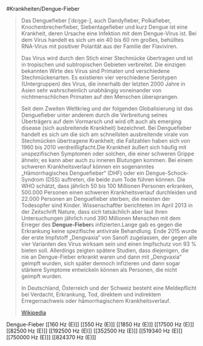 #Krankheiten/Dengue-Fieber
> Das Denguefieber [ˈdɛŋge-], auch Dandyfieber, Polkafieber, Knochenbrecherfieber, Siebentagefieber und kurz Dengue ist eine Krankheit, deren Ursache eine Infektion mit dem Dengue-Virus ist. Bei dem Virus handelt es sich um ein 40 bis 60 nm großes, behülltes RNA-Virus mit positiver Polarität aus der Familie der Flaviviren.
>
> Das Virus wird durch den Stich einer Stechmücke übertragen und ist in tropischen und subtropischen Gebieten verbreitet. Die einzigen bekannten Wirte des Virus sind Primaten und verschiedene Stechmückenarten. Es existieren vier verschiedene Serotypen (Untergruppen) des Virus, die innerhalb der letzten 2000 Jahre in Asien sehr wahrscheinlich unabhängig voneinander von nichtmenschlichen Primaten auf den Menschen übersprangen.
>
> Seit dem Zweiten Weltkrieg und der folgenden Globalisierung ist das Denguefieber unter anderem durch die Verbreitung seines Überträgers auf dem Vormarsch und wird oft auch als emerging disease (sich ausbreitende Krankheit) bezeichnet. Bei Denguefieber handelt es sich um die sich am schnellsten ausbreitende virale von Stechmücken übertragene Krankheit; die Fallzahlen haben sich von 1960 bis 2010 verdreißigfacht.Die Krankheit äußert sich häufig mit unspezifischen Symptomen oder solchen, die einer schweren Grippe ähneln; es kann aber auch zu inneren Blutungen kommen. Bei einem schweren Krankheitsverlauf können ein sogenanntes „Hämorrhagisches Denguefieber“ (DHF) oder ein Dengue-Schock-Syndrom (DSS) auftreten, die beide zum Tode führen können. Die WHO schätzt, dass jährlich 50 bis 100 Millionen Personen erkranken, 500.000 Personen einen schweren Krankheitsverlauf durchleiden und 22.000 Personen an Denguefieber sterben; die meisten der Todesopfer sind Kinder. Wissenschaftler berichteten im April 2013 in der Zeitschrift Nature, dass sich tatsächlich aber laut ihren Untersuchungen jährlich rund 390 Millionen Menschen mit dem Erreger des **Dengue-Fieber**s infizierten.Lange gab es gegen die Erkrankung keine spezifische antivirale Behandlung. Ende 2015 wurde der erste Impfstoff „Dengvaxia“ von Sanofi zugelassen, der gegen alle vier Varianten des Virus wirksam sein und einen Impfschutz von 93 % bieten soll. Allerdings zeigten spätere Studien, dass diejenigen, die nie an Dengue-Fieber erkrankt waren und dann mit „Dengvaxia“ geimpft wurden, sich später dennoch infizieren und dann sogar stärkere Symptome entwickeln können als Personen, die nicht geimpft wurden.
>
> In Deutschland, Österreich und der Schweiz besteht eine Meldepflicht bei Verdacht, Erkrankung, Tod, direktem und indirektem Erregernachweis oder hämorrhagischem Krankheitsverlauf.
>
> [Wikipedia](https://de.wikipedia.org/wiki/Denguefieber)

Dengue-Fieber
[[160 Hz (E)]]
[[550 Hz (E)]]
[[1850 Hz (E)]]
[[17500 Hz (E)]]
[[82500 Hz (E)]]
[[192500 Hz (E)]]
[[352500 Hz (E)]]
[[519340 Hz (E)]]
[[750000 Hz (E)]]
[[824370 Hz (E)]]